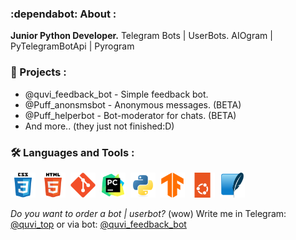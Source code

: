 ### :dependabot: About :
**Junior Python Developer.**
Telegram Bots | UserBots. AIOgram | PyTelegramBotApi | Pyrogram

### 📎 Projects :
- @quvi_feedback_bot - Simple feedback bot.
- @Puff_anonsmsbot - Anonymous messages. (BETA)
- @Puff_helperbot - Bot-moderator for chats. (BETA)
- And more.. (they just not finished:D)

### :hammer_and_wrench: Languages and Tools :
<div>
  <img src="https://github.com/devicons/devicon/blob/master/icons/css3/css3-original-wordmark.svg" title="css3" alt="css3" width="40" height="40"/>&nbsp;
  <img src="https://github.com/devicons/devicon/blob/master/icons/html5/html5-original-wordmark.svg" title="html5" alt="html5" width="40" height="40"/>&nbsp;
  <img src="https://github.com/devicons/devicon/blob/master/icons/git/git-original.svg" title="git" alt="git" width="40" height="40"/>&nbsp;
  <img src="https://github.com/devicons/devicon/blob/master/icons/pycharm/pycharm-original.svg" title="pycharm" alt="pycharm" width="40" height="40"/>&nbsp;
  <img src="https://github.com/devicons/devicon/blob/master/icons/python/python-original.svg" title="python" alt="python" width="40" height="40"/>&nbsp;
  <img src="https://github.com/devicons/devicon/blob/master/icons/tensorflow/tensorflow-original.svg" title="tensorflow" alt="tensorflow" width="40" height="40"/>&nbsp;
  <img src="https://github.com/devicons/devicon/blob/master/icons/ubuntu/ubuntu-original.svg" title="ubuntu" alt="ubuntu" width="40" height="40"/>&nbsp;
  <img src="https://github.com/devicons/devicon/blob/master/icons/sqlite/sqlite-original.svg" title="sqlite" alt="sqlite" width="40" height="40"/>&nbsp;
  
</div>

_Do you want to order a bot | userbot?_ (wow) Write me in Telegram: [@quvi_top](https://t.me/quvi_top) or via bot: [@quvi_feedback_bot](https://t.me/quvi_feedback_bot) 
